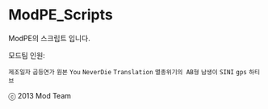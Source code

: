 ModPE_Scripts
=============

ModPE의 스크립트 입니다.


모드팀 인원:

`제조일자` `곱등연가` `원본` `You` `NeverDie` `Translation` `멸종위기의 AB형` `남생이` `SINI` `gps` `하티브`

ⓒ 2013 Mod Team
